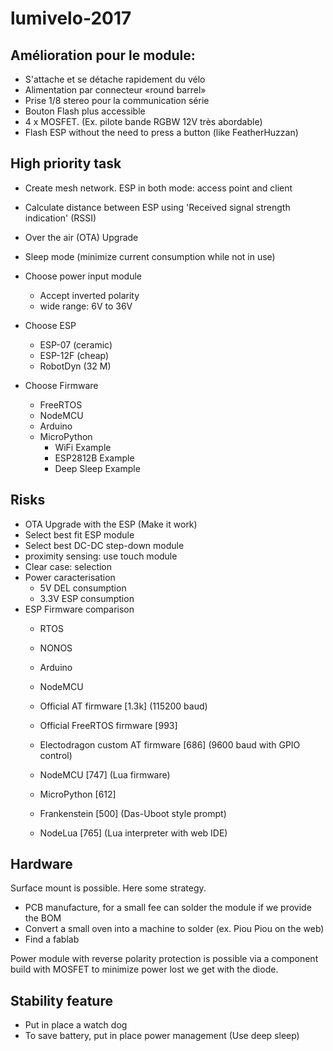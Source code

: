 # lumivelo-2017

## Amélioration pour le module:

- S'attache et se détache rapidement du vélo
- Alimentation par connecteur «round barrel» 
- Prise 1/8 stereo pour la communication série
- Bouton Flash plus accessible
- 4 x MOSFET. (Ex. pilote bande RGBW 12V très abordable)
- Flash ESP without the need to press a button (like FeatherHuzzan)

## High priority task

- Create mesh network. ESP in both mode: access point and client
- Calculate distance between ESP using 'Received signal strength indication' (RSSI)
- Over the air (OTA) Upgrade
- Sleep mode (minimize current consumption while not in use)

- Choose power input module
  - Accept inverted polarity
  - wide range: 6V to 36V

- Choose ESP
  - ESP-07 (ceramic)
  - ESP-12F (cheap)
  - RobotDyn (32 M)

- Choose Firmware
  - FreeRTOS
  - NodeMCU
  - Arduino
  - MicroPython
    - WiFi Example
    - ESP2812B Example
    - Deep Sleep Example

## Risks

- OTA Upgrade with the ESP (Make it work)
- Select best fit ESP module
- Select best DC-DC step-down module
- proximity sensing: use touch module
- Clear case: selection
- Power caracterisation
  - 5V DEL consumption
  - 3.3V ESP consumption
- ESP Firmware comparison
  - RTOS
  - NONOS
  - Arduino
  - NodeMCU

  - Official AT firmware [1.3k] (115200 baud)
  - Official FreeRTOS firmware [993]
  - Electodragon custom AT firmware [686] (9600 baud with GPIO control)
  - NodeMCU [747] (Lua firmware)
  - MicroPython [612]
  - Frankenstein [500] (Das-Uboot style prompt)
  - NodeLua [765] (Lua interpreter with web IDE)


## Hardware

Surface mount is possible. Here some strategy.

- PCB manufacture, for a small fee can solder the module if we provide the BOM
- Convert a small oven into a machine to solder (ex. Piou Piou on the web)
- Find a fablab

Power module with reverse polarity protection is possible via a component build with MOSFET to minimize power lost we get with the diode.

## Stability feature

- Put in place a watch dog
- To save battery, put in place power management (Use deep sleep)
